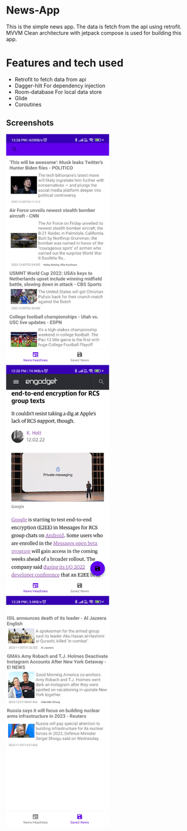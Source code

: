 # News-App
This is the simple news app. The data is fetch from the api using retrofit. MVVM Clean architecture with jetpack compose is used for building this app. 

# Features and tech used

- Retrofit to fetch data from api
- Dagger-hilt For dependency injection
- Room-database For local data store
- Glide 
- Coroutines

## Screenshots

<img src="./screenshots/news_homepage.jpg" width="280px">
<img src="screenshots/news_webview.jpg" width="280px">
<img src="screenshots/saved_news.jpg" width="280px">